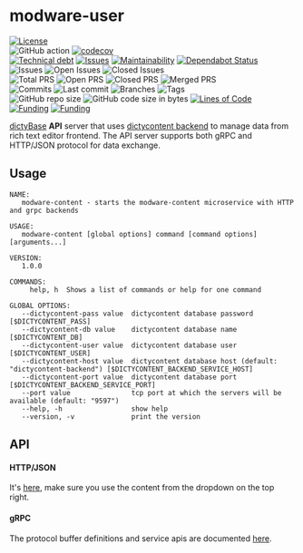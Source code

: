 # modware-user

[![License](https://img.shields.io/badge/License-BSD%202--Clause-blue.svg)](LICENSE)  
![GitHub action](https://github.com/dictyBase/modware-content/workflows/Continuous%integration/badge.svg)
[![codecov](https://codecov.io/gh/dictyBase/modware-content/branch/develop/graph/badge.svg)](https://codecov.io/gh/dictyBase/modware-content)  
[![Technical debt](https://badgen.net/codeclimate/tech-debt/dictyBase/modware-content)](https://codeclimate.com/github/dictyBase/modware-content/trends/technical_debt)
[![Issues](https://badgen.net/codeclimate/issues/dictyBase/modware-content)](https://codeclimate.com/github/dictyBase/modware-content/issues)
[![Maintainability](https://api.codeclimate.com/v1/badges/21ed283a6186cfa3d003/maintainability)](https://codeclimate.com/github/dictyBase/modware-content/maintainability)
[![Dependabot Status](https://api.dependabot.com/badges/status?host=github&repo=dictyBase/modware-content)](https://dependabot.com)  
![Issues](https://badgen.net/github/issues/dictyBase/modware-content)
![Open Issues](https://badgen.net/github/open-issues/dictyBase/modware-content)
![Closed Issues](https://badgen.net/github/closed-issues/dictyBase/modware-content)  
![Total PRS](https://badgen.net/github/prs/dictyBase/modware-content)
![Open PRS](https://badgen.net/github/open-prs/dictyBase/modware-content)
![Closed PRS](https://badgen.net/github/closed-prs/dictyBase/modware-content)
![Merged PRS](https://badgen.net/github/merged-prs/dictyBase/modware-content)  
![Commits](https://badgen.net/github/commits/dictyBase/modware-content/develop)
![Last commit](https://badgen.net/github/last-commit/dictyBase/modware-content/develop)
![Branches](https://badgen.net/github/branches/dictyBase/modware-content)
![Tags](https://badgen.net/github/tags/dictyBase/modware-content/?color=cyan)  
![GitHub repo size](https://img.shields.io/github/repo-size/dictyBase/modware-content?style=plastic)
![GitHub code size in bytes](https://img.shields.io/github/languages/code-size/dictyBase/modware-content?style=plastic)
[![Lines of Code](https://badgen.net/codeclimate/loc/dictyBase/modware-content)](https://codeclimate.com/github/dictyBase/modware-content/code)  
[![Funding](https://badgen.net/badge/NIGMS/Rex%20L%20Chisholm,dictyBase/yellow?list=|)](https://projectreporter.nih.gov/project_info_description.cfm?aid=9476993)
[![Funding](https://badgen.net/badge/NIGMS/Rex%20L%20Chisholm,DSC/yellow?list=|)](https://projectreporter.nih.gov/project_info_description.cfm?aid=9438930)

[dictyBase](http://dictybase.org) **API** server that uses [dictycontent
backend](https://github.com/dictybase-docker/dictycontent-postgres) to manage
data from rich text editor frontend. The API server supports both gRPC and
HTTP/JSON protocol for data exchange.

## Usage

```
NAME:
   modware-content - starts the modware-content microservice with HTTP and grpc backends

USAGE:
   modware-content [global options] command [command options] [arguments...]

VERSION:
   1.0.0

COMMANDS:
     help, h  Shows a list of commands or help for one command

GLOBAL OPTIONS:
   --dictycontent-pass value  dictycontent database password [$DICTYCONTENT_PASS]
   --dictycontent-db value    dictycontent database name [$DICTYCONTENT_DB]
   --dictycontent-user value  dictycontent database user [$DICTYCONTENT_USER]
   --dictycontent-host value  dictycontent database host (default: "dictycontent-backend") [$DICTYCONTENT_BACKEND_SERVICE_HOST]
   --dictycontent-port value  dictycontent database port [$DICTYCONTENT_BACKEND_SERVICE_PORT]
   --port value               tcp port at which the servers will be available (default: "9597")
   --help, -h                 show help
   --version, -v              print the version

```

## API

#### HTTP/JSON

It's [here](https://dictybase.github.io/dictybase-api), make sure you use the content from the dropdown on the top right.

#### gRPC

The protocol buffer definitions and service apis are documented
[here](https://github.com/dictyBase/dictybaseapis/tree/master/dictybase/content).
